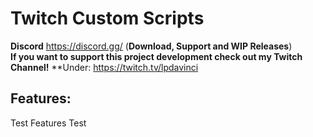 # Twitch Custom Scripts

**Discord** https://discord.gg/ (**Download, Support and WIP Releases**)  
**If you want to support this project development check out my Twitch Channel!**
**Under: https://twitch.tv/lpdavinci



## Features:
Test
Features
Test  